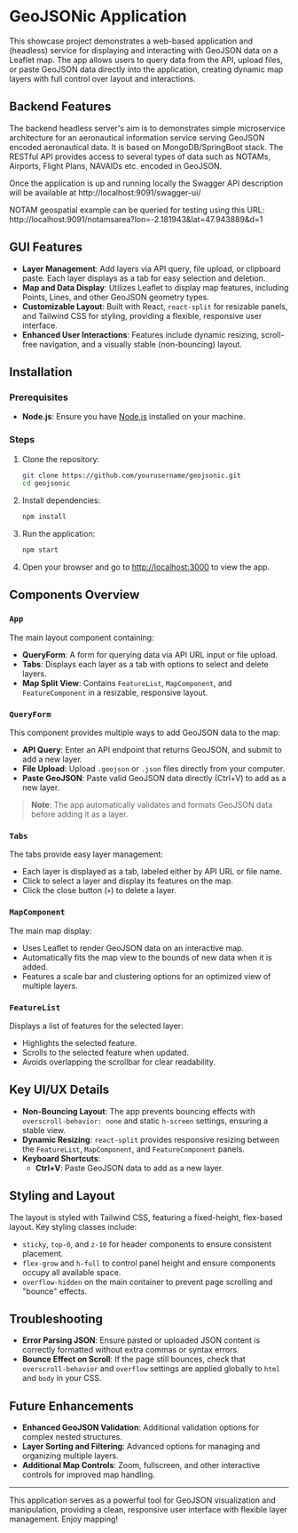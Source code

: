 # GeoJSONic Application

This showcase project demonstrates a web-based application and (headless) service for displaying and interacting with GeoJSON data on a Leaflet map. The app allows users to query data from the API, upload files, or paste GeoJSON data directly into the application, creating dynamic map layers with full control over layout and interactions.

## Backend Features

The backend headless server's aim is to demonstrates simple microservice architecture for an aeronautical information service serving GeoJSON encoded aeronautical data. It is based on MongoDB/SpringBoot stack. The RESTful API provides access to several types of data such as NOTAMs, Airports, Flight Plans, NAVAIDs etc. encoded in GeoJSON.

Once the application is up and running locally the Swagger API description will be available at http://localhost:9091/swagger-ui/

NOTAM geospatial example can be queried for testing using this URL:
http://localhost:9091/notamsarea?lon=-2.181943&lat=47.943889&d=1

## GUI Features

- **Layer Management**: Add layers via API query, file upload, or clipboard paste. Each layer displays as a tab for easy selection and deletion.
- **Map and Data Display**: Utilizes Leaflet to display map features, including Points, Lines, and other GeoJSON geometry types.
- **Customizable Layout**: Built with React, `react-split` for resizable panels, and Tailwind CSS for styling, providing a flexible, responsive user interface.
- **Enhanced User Interactions**: Features include dynamic resizing, scroll-free navigation, and a visually stable (non-bouncing) layout.

## Installation

### Prerequisites

- **Node.js**: Ensure you have [Node.js](https://nodejs.org/) installed on your machine.

### Steps

1. Clone the repository:

   ```bash
   git clone https://github.com/yourusername/geojsonic.git
   cd geojsonic
   ```

2. Install dependencies:

   ```bash
   npm install
   ```

3. Run the application:

   ```bash
   npm start
   ```

4. Open your browser and go to [http://localhost:3000](http://localhost:3000) to view the app.

## Components Overview

### `App`

The main layout component containing:

- **QueryForm**: A form for querying data via API URL input or file upload.
- **Tabs**: Displays each layer as a tab with options to select and delete layers.
- **Map Split View**: Contains `FeatureList`, `MapComponent`, and `FeatureComponent` in a resizable, responsive layout.

### `QueryForm`

This component provides multiple ways to add GeoJSON data to the map:
- **API Query**: Enter an API endpoint that returns GeoJSON, and submit to add a new layer.
- **File Upload**: Upload `.geojson` or `.json` files directly from your computer.
- **Paste GeoJSON**: Paste valid GeoJSON data directly (Ctrl+V) to add as a new layer.

> **Note**: The app automatically validates and formats GeoJSON data before adding it as a layer.

### `Tabs`

The tabs provide easy layer management:
- Each layer is displayed as a tab, labeled either by API URL or file name.
- Click to select a layer and display its features on the map.
- Click the close button (`×`) to delete a layer.

### `MapComponent`

The main map display:
- Uses Leaflet to render GeoJSON data on an interactive map.
- Automatically fits the map view to the bounds of new data when it is added.
- Features a scale bar and clustering options for an optimized view of multiple layers.

### `FeatureList`

Displays a list of features for the selected layer:
- Highlights the selected feature.
- Scrolls to the selected feature when updated.
- Avoids overlapping the scrollbar for clear readability.

## Key UI/UX Details

- **Non-Bouncing Layout**: The app prevents bouncing effects with `overscroll-behavior: none` and static `h-screen` settings, ensuring a stable view.
- **Dynamic Resizing**: `react-split` provides responsive resizing between the `FeatureList`, `MapComponent`, and `FeatureComponent` panels.
- **Keyboard Shortcuts**:
  - **Ctrl+V**: Paste GeoJSON data to add as a new layer.

## Styling and Layout

The layout is styled with Tailwind CSS, featuring a fixed-height, flex-based layout. Key styling classes include:

- `sticky`, `top-0`, and `z-10` for header components to ensure consistent placement.
- `flex-grow` and `h-full` to control panel height and ensure components occupy all available space.
- `overflow-hidden` on the main container to prevent page scrolling and "bounce" effects.

## Troubleshooting

- **Error Parsing JSON**: Ensure pasted or uploaded JSON content is correctly formatted without extra commas or syntax errors.
- **Bounce Effect on Scroll**: If the page still bounces, check that `overscroll-behavior` and `overflow` settings are applied globally to `html` and `body` in your CSS.

## Future Enhancements

- **Enhanced GeoJSON Validation**: Additional validation options for complex nested structures.
- **Layer Sorting and Filtering**: Advanced options for managing and organizing multiple layers.
- **Additional Map Controls**: Zoom, fullscreen, and other interactive controls for improved map handling.

---

This application serves as a powerful tool for GeoJSON visualization and manipulation, providing a clean, responsive user interface with flexible layer management. Enjoy mapping!
